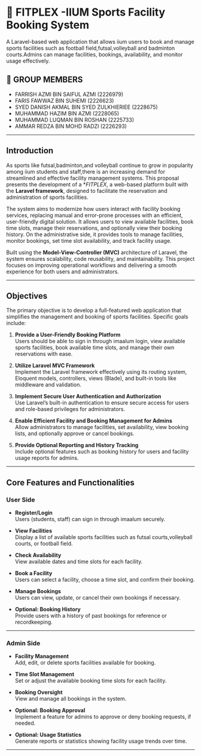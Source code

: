 # 🏐 FITPLEX -IIUM Sports Facility Booking System

A Laravel-based web application that allows iium users to book and manage sports facilities such as football field,futsal,volleyball and badminton courts.Admins can manage facilities, bookings, availability, and monitor usage effectively.

## 🚀 GROUP MEMBERS

- FARRISH AZMI BIN SAIFUL AZMI (2226979)
- FARIS FAWWAZ BIN SUHEMI (2226623)
- SYED DANISH AKMAL BIN SYED ZULKHIERIEE (2228675)
- MUHAMMAD HAZIM BIN AZMI (2228065)
- MUHAMMAD LUQMAN BIN ROSHAN (2225733)
- AMMAR REDZA BIN MOHD RADZI (2226293)

---

## Introduction

As sports like futsal,badminton,and volleyball continue to grow in popularity among iium students and staff,there is an increasing demand for streamlined and effective facility management systems. This proposal presents the development of a **FITPLEX*, a web-based platform built with the **Laravel framework**, designed to facilitate the reservation and administration of sports facilities.

The system aims to modernize how users interact with facility booking services, replacing manual and error-prone processes with an efficient, user-friendly digital solution. It allows users to view available facilities, book time slots, manage their reservations, and optionally view their booking history. On the administrative side, it provides tools to manage facilities, monitor bookings, set time slot availability, and track facility usage.

Built using the **Model-View-Controller (MVC)** architecture of Laravel, the system ensures scalability, code reusability, and maintainability. This project focuses on improving operational workflows and delivering a smooth experience for both users and administrators.

---

##  Objectives

The primary objective is to develop a full-featured web application that simplifies the management and booking of sports facilities. Specific goals include:

1. **Provide a User-Friendly Booking Platform**  
   Users should be able to sign in through imaalum login, view available sports facilities, book available time slots, and manage their own reservations with ease.

2. **Utilize Laravel MVC Framework**  
   Implement the Laravel framework effectively using its routing system, Eloquent models, controllers, views (Blade), and built-in tools like middleware and validation.

3. **Implement Secure User Authentication and Authorization**  
   Use Laravel’s built-in authentication to ensure secure access for users and role-based privileges for administrators.

4. **Enable Efficient Facility and Booking Management for Admins**  
   Allow administrators to manage facilities, set availability, view booking lists, and optionally approve or cancel bookings.

5. **Provide Optional Reporting and History Tracking**  
   Include optional features such as booking history for users and facility usage reports for admins.

---

## Core Features and Functionalities

### User Side

- **Register/Login**  
  Users (students, staff) can sign in through imaalum securely.

- **View Facilities**  
  Display a list of available sports facilities such as futsal courts,volleyball courts, or football field.

- **Check Availability**  
  View available dates and time slots for each facility.

- **Book a Facility**  
  Users can select a facility, choose a time slot, and confirm their booking.

- **Manage Bookings**  
  Users can view, update, or cancel their own bookings if necessary.

- **Optional: Booking History**  
  Provide users with a history of past bookings for reference or recordkeeping.

---

### Admin Side

- **Facility Management**  
  Add, edit, or delete sports facilities available for booking.

- **Time Slot Management**  
  Set or adjust the available booking time slots for each facility.

- **Booking Oversight**  
  View and manage all bookings in the system.

- **Optional: Booking Approval**  
  Implement a feature for admins to approve or deny booking requests, if needed.

- **Optional: Usage Statistics**  
  Generate reports or statistics showing facility usage trends over time.

---

